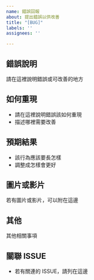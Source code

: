 ```yaml
---
name: 錯誤回報
about: 提出錯誤以供改善
title: "[BUG]"
labels: ''
assignees: ''

---
```


## 錯誤說明

請在這裡說明錯誤或可改善的地方

## 如何重現

* 請在這裡說明錯誤該如何重現
* 描述哪裡需要改善

## 預期結果

* 該行為應該要長怎樣
* 調整成怎樣會更好

## 圖片或影片

若有圖片或影片，可以附在這邊

## 其他

其他相關事項

## 關聯 ISSUE

* 若有關連的 ISSUE，請列在這邊
